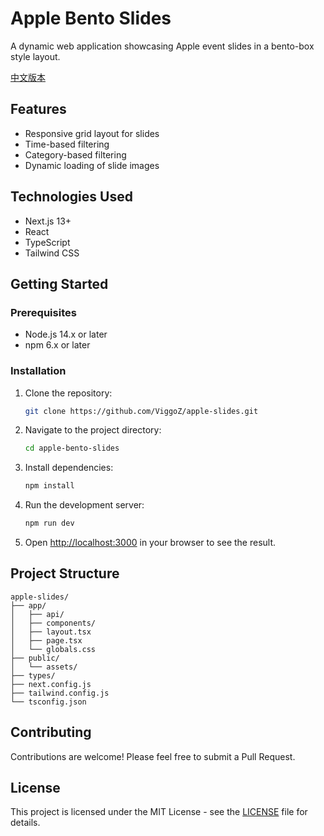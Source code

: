 
# Apple Bento Slides

A dynamic web application showcasing Apple event slides in a bento-box style layout.

[中文版本](README.zh.md)

## Features

- Responsive grid layout for slides
- Time-based filtering
- Category-based filtering
- Dynamic loading of slide images

## Technologies Used

- Next.js 13+
- React
- TypeScript
- Tailwind CSS

## Getting Started

### Prerequisites

- Node.js 14.x or later
- npm 6.x or later

### Installation

1. Clone the repository:
   ```bash
   git clone https://github.com/ViggoZ/apple-slides.git
   ```
2. Navigate to the project directory:
   ```bash
   cd apple-bento-slides
   ```
3. Install dependencies:
   ```bash
   npm install
   ```
4. Run the development server:
   ```bash
   npm run dev
   ```
5. Open [http://localhost:3000](http://localhost:3000) in your browser to see the result.

## Project Structure

```plaintext
apple-slides/
├── app/
│   ├── api/
│   ├── components/
│   ├── layout.tsx
│   ├── page.tsx
│   └── globals.css
├── public/
│   └── assets/
├── types/
├── next.config.js
├── tailwind.config.js
└── tsconfig.json
```

## Contributing

Contributions are welcome! Please feel free to submit a Pull Request.

## License

This project is licensed under the MIT License - see the [LICENSE](LICENSE) file for details.
